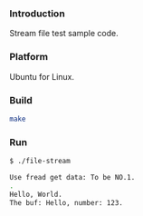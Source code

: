 ### Introduction

Stream file test sample code.


### Platform

Ubuntu for Linux.


### Build

```bash
make
```


### Run

```bash
$ ./file-stream

Use fread get data: To be NO.1.
.
Hello, World.
The buf: Hello, number: 123.
```
